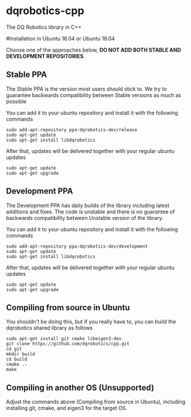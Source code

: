 # dqrobotics-cpp
The DQ Robotics library in C++

#Installation in Ubuntu 16.04 or Ubuntu 18.04

Choose one of the approaches below, **DO NOT ADD BOTH STABLE AND DEVELOPMENT REPOSITORIES**.

## Stable PPA

The Stable PPA is the version most users should stick to. We try to guarantee backwards compatibility between Stable versions as much as possible

You can add it to your ubuntu repository and install it with the following commands
```
sudo add-apt-repository ppa:dqrobotics-dev/release
sudo apt-get update
sudo apt-get install libdqrobotics
```

After that, updates will be delivered together with your regular ubuntu updates
```
sudo apt-get update
sudo apt-get upgrade
```

## Development PPA

The Development PPA has daily builds of the library including latest additions and fixes. The code is unstable and there is no guarantee of backwards compatibility between Unstable version of the library.

You can add it to your ubuntu repository and install it with the following commands
```
sudo add-apt-repository ppa:dqrobotics-dev/development
sudo apt-get update
sudo apt-get install libdqrobotics
```

After that, updates will be delivered together with your regular ubuntu updates
```
sudo apt-get update
sudo apt-get upgrade
```

## Compiling from source in Ubuntu

You shouldn't be doing this, but if you really have to, you can build the dqrobotics shared library as follows
```
sudo apt-get install git cmake libeigen3-dev
git clone https://github.com/dqrobotics/cpp.git
cd git
mkdir build
cd build
cmake ..
make
```

## Compiling in another OS (Unsupported)

Adjust the commands above (Compiling from source in Ubuntu), including installing git, cmake, and eigen3 for the target OS. 

